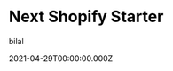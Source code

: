 ---
title: Next Shopify Starter
github: https://github.com/btahir/next-shopify-starter
demo: https://www.doggystickers.xyz/
license: MIT
author: bilal
author_link: ''
author_twitter: ''
date: 2021-04-29T00:00:00.000Z
ssg:
  - Nextjs
cms: null
css:
  - Tailwind
category:
  - Ecommerce
description: >-
  This is a fully functional eCommerce store that uses Next.js + Tailwind CSS in
  the front end and leverages the Shopify Storefront API to interact with your
  Shopify backend.
draft: true
publish_date: '2021-04-02T00:21:21Z'
update_date: '2022-04-08T16:58:12Z'
github_star: 388
github_fork: 114
---